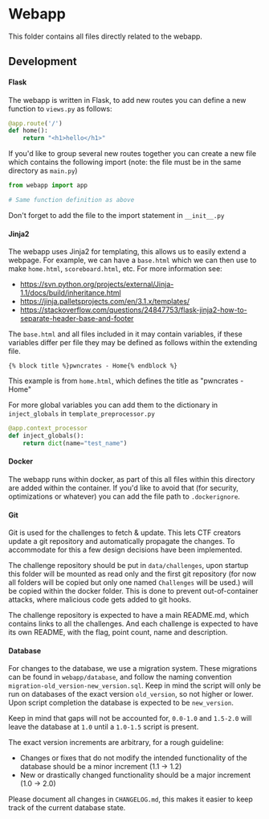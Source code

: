 # Webapp
This folder contains all files directly related to the webapp.

## Development
#### Flask
The webapp is written in Flask, to add new routes you can define a new function
to `views.py` as follows:
```python
@app.route('/')
def home():
    return "<h1>hello</h1>"
```

If you'd like to group several new routes together you can create a new file
which contains the following import (note: the file must be in the same directory
as `main.py`)
```python
from webapp import app

# Same function definition as above
```

Don't forget to add the file to the import statement in `__init__.py`

#### Jinja2
The webapp uses Jinja2 for templating, this allows us to easily extend a
webpage. For example, we can have a `base.html` which we can then use to
make `home.html`, `scoreboard.html`, etc. For more information see:

- https://svn.python.org/projects/external/Jinja-1.1/docs/build/inheritance.html
- https://jinja.palletsprojects.com/en/3.1.x/templates/
- https://stackoverflow.com/questions/24847753/flask-jinja2-how-to-separate-header-base-and-footer

The `base.html` and all files included in it may contain variables, if these
variables differ per file they may be defined as follows within the extending file.
```jinja2
{% block title %}pwncrates - Home{% endblock %}
```
This example is from `home.html`, which defines the title as "pwncrates - Home"

For more global variables you can add them to the dictionary in `inject_globals`
in `template_preprocessor.py`
```python
@app.context_processor
def inject_globals():
    return dict(name="test_name")
```


#### Docker
The webapp runs within docker, as part of this all files within this directory
are added within the container. If you'd like to avoid that (for security,
optimizations or whatever) you can add the file path to `.dockerignore`.

#### Git
Git is used for the challenges to fetch & update. This lets CTF creators
update a git repository and automatically propagate the changes. To 
accommodate for this a few design decisions have been implemented.

The challenge repository should be put in `data/challenges`, upon startup
this folder will be mounted as read only and the first git repository (for 
now all folders will be copied but only one named `Challenges` will be used.) will
be copied within the docker folder. This is done to prevent out-of-container
attacks, where malicious code gets added to git hooks.

The challenge repository is expected to have a main README.md, which contains
links to all the challenges. And each challenge is expected to have its
own README, with the flag, point count, name and description.

#### Database
For changes to the database, we use a migration system. These migrations can be found in `webapp/database`,
and follow the naming convention `migration-old_version-new_version.sql`. Keep in mind the script will
only be run on databases of the exact version `old_version`, so not higher or lower. Upon script
completion the database is expected to be `new_version`.

Keep in mind that gaps will not be accounted for, `0.0-1.0` and `1.5-2.0` will leave the database at
`1.0` until a `1.0-1.5` script is present.

The exact version increments are arbitrary, for a rough guideline:
- Changes or fixes that do not modify the intended functionality of the database should be a minor increment (1.1 -> 1.2)
- New or drastically changed functionality should be a major increment (1.0 -> 2.0)

Please document all changes in `CHANGELOG.md`, this makes it easier to keep track of the current
database state.